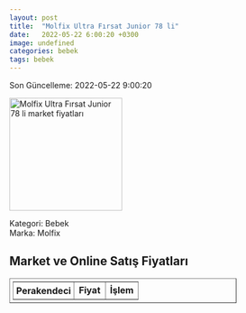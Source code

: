 ```yaml
---
layout: post
title:  "Molfix Ultra Fırsat Junior 78 li"
date:   2022-05-22 6:00:20 +0300
image: undefined
categories: bebek
tags: bebek
---
```


Son Güncelleme: 2022-05-22 9:00:20

<img src="undefined" width="200" alt="Molfix Ultra Fırsat Junior 78 li market fiyatları" />

Kategori: Bebek
<br />
Marka: Molfix

<h2>Market ve Online Satış Fiyatları</h2>

<table border="1" style="padding: 5px;width:80%;">
  <tr>
    <td style="padding: 5px;"><strong>Perakendeci</strong></td>
    <td><strong>Fiyat</strong></td>
    <td><strong>İşlem</strong></td>
  </tr>
  
</table>
